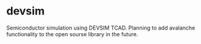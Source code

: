 # devsim
Semiconductor simulation using DEVSIM TCAD. Planning to add avalanche functionality to the open sourse library in the future.

